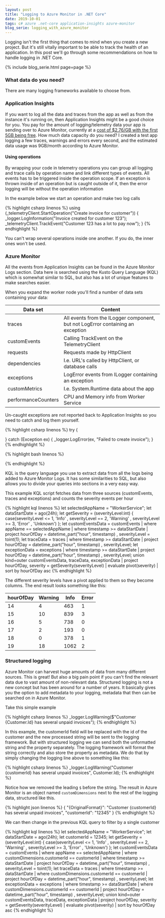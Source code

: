 ```yaml
---
layout: post
title: "Logging to Azure Monitor in .NET Core"
date: 2019-10-01
tags: c# azure .net-core application-insights azure-monitor
blog_serie: logging_with_azure_monitor
---
```


<p class="intro"><span class="dropcap">L</span>ogging isn't the first thing that comes to mind when you create a new project. But it's still vitally important to be able to track the health of an application. In this post we'll go through some recommendations on how to handle logging in .NET Core.</p>

{%
  include blog_serie.html
  page=page
%}

### What data do you need?

<p>There are many logging frameworks available to choose from.</p>

### Application Insights

If you want to log all the data and traces from the app as well as from the instance it's running on, then Application Insights might be a good choice for you. You pay for the amount of logging/telemetry data your app is sending over to Azure Monitor, currently at a [cost of $2.76/GB with the first 5GB being free](https://azure.microsoft.com/en-gb/pricing/details/monitor/). How much data capacity do you need? I created a test app logging a few traces, warnings and errors every second, and the estimated data usage was 9GB/month according to Azure Monitor.

#### Using operations

<p>By wrapping your code in telemetry operations you can group all logging and trace calls by operation name and link different types of events. All events has to be triggered inside the operation scope. If an exception is thrown inside of an operation but is caught outside of it, then the error logging will be without the operation information</p>

<p>In the example below we start an operation and make two log calls</p>

{% highlight csharp linenos %}
using (_telemetryClient.StartOperation<RequestTelemetry>("Create invoice for customer"))
{
    _logger.LogInformation("Invoice created for customer 123");
    _telemetryClient.TrackEvent("Customer 123 has a lot to pay now");
}
{% endhighlight %}

<p>You can't wrap several operations inside one another. If you do, the inner ones won't be used.</p>

### Azure Monitor

<p>All the events from Application Insights can be found in the Azure Monitor Logs section. Data here is searched using the Kusto Query Language (KQL) which is somewhat similar to SQL, but also has a lot of unique features to make searches easier.</p>

<p>When you expand the worker node you'll find a number of data sets containing your data:</p>

<table>
<thead>
  <tr><th scope="col">Data set</th><th scope="col">Content</th></tr>
</thead>
<tbody>
  <tr><td>traces</td><td>All events from the ILogger component, but not LogError containing an exception</td></tr>
  <tr><td>customEvents</td><td>Calling TrackEvent on the TelemetryClient</td></tr>
  <tr><td>requests</td><td>Requests made by HttpClient</td></tr>
  <tr><td>dependencies</td><td>I.e. URL's called by HttpClient, or database calls</td></tr>
  <tr><td>exceptions</td><td>LogError events from ILogger containing an exception</td></tr>
  <tr><td>customMetrics</td><td>I.e. System.Runtime data about the app</td></tr>
  <tr><td>performanceCounters</td><td>CPU and Memory info from Worker Service</td></tr>
</tbody>
</table>

<p>Un-caught exceptions are not reported back to Application Insights so you need to catch and log them yourself.</p>

{% highlight csharp linenos %}
try {

} catch (Exception ex) {
  _logger.LogError(ex, "Failed to create invoice");
}
{% endhighlight %}

<p></p>

{% highlight bash linenos %}

{% endhighlight %}

<p>KQL is the query language you use to extract data from all the logs being added to Azure Monitor Logs. It has some similarities to SQL, but also allows you to divide your queries into sections in a very easy way.</p>

<p>This example KQL script fetches data from three sources (customEvents, traces and exceptions) and counts the severity events per hour</p>

{% highlight kql linenos %}
let selectedAppName = "WorkerService";
let dataStartDate = ago(24h);
let getSeverity = (severityLevel:int) {
    case(severityLevel <= 1, 'Info'
       , severityLevel == 2, 'Warning'
       , severityLevel >= 3, 'Error'
       , 'Unknown')
};
let customEventsData = customEvents
| where appName == selectedAppName
| where timestamp >= dataStartDate
| project hourOfDay = datetime_part("hour", timestamp)
        , severityLevel = toint(1);
let traceData = traces
| where timestamp >= dataStartDate
| project hourOfDay = datetime_part("hour", timestamp)
        , severityLevel;
let exceptionData = exceptions
| where timestamp >= dataStartDate
| project hourOfDay = datetime_part("hour", timestamp) 
        , severityLevel;
union kind=outer customEventsData, traceData, exceptionData
| project hourOfDay, severity = getSeverity(severityLevel)
| evaluate pivot(severity)
| sort by hourOfDay asc
{% endhighlight %}

<p>The different severity levels have a pivot applied to them so they become columns. The end result looks something like this:</p>

<table>
<thead><tr><th>hourOfDay</th><th>Warning</th><th>Info</th><th>Error</th></tr></thead>
<tbody>
<tr><td>14</td><td>4</td><td>463</td><td>1</td></tr>
<tr><td>15</td><td>10</td><td>839</td><td>3</td></tr>
<tr><td>16</td><td>5</td><td>738</td><td>0</td></tr>
<tr><td>17</td><td>2</td><td>193</td><td>0</td></tr>
<tr><td>18</td><td>0</td><td>378</td><td>1</td></tr>
<tr><td>19</td><td>18</td><td>1062</td><td>2</td></tr>
</tbody>
</table>

### Structured logging

<p>Azure Monitor can harvest huge amounts of data from many different sources. This is great! But also a big pain point if you can't find the relevant data due to vast amount of non-relevant data. Structured logging is not a new concept but has been around for a number of years. It basically gives you the option to add metadata to your logging, metadata that then can be searched on in Azure Monitor.</p>

<p>Take this simple example</p>

{% highlight csharp linenos %}
_logger.LogWarning($"Customer {Customer.Id} has several unpaid invoices");
{% endhighlight %}

<p>In this example, the customerId field will be replaced with the id of the customer and the new processed string will be sent to the logging framework. But with structured logging we can send both the unformatted string and the property separately. The logging framework will format the string correctly and also store the property as metadata. We do that by simply changing the logging line above to something like this:</p>

{% highlight csharp linenos %}
_logger.LogWarning("Customer {customerId} has several unpaid invoices", Customer.Id);
{% endhighlight %}

<p>Notice how we removed the leading <code class="code">$</code> before the string. The result in Azure Monitor is an object named <code class="code">customDimensions</code> next to the rest of the logging data, structured like this.</p>

{% highlight json linenos %}
{
	"{OriginalFormat}": "Customer {customerId} has several unpaid invoices",
	"customerId": "12345"
}
{% endhighlight %}

<p>We can then change in the previous KQL query to filter by a single customer</p>

{% highlight kql linenos %}
let selectedAppName = "WorkerService";
let dataStartDate = ago(24h);
let customerId = 12345;
let getSeverity = (severityLevel:int) {
    case(severityLevel <= 1, 'Info'
       , severityLevel == 2, 'Warning'
       , severityLevel >= 3, 'Error'
       , 'Unknown')
};
let customEventsData = customEvents
| where appName == selectedAppName
| where customDimensions.customerId == customerId
| where timestamp >= dataStartDate
| project hourOfDay = datetime_part("hour", timestamp)
        , severityLevel = toint(1);
let traceData = traces
| where timestamp >= dataStartDate
| where customDimensions.customerId == customerId
| project hourOfDay = datetime_part("hour", timestamp)
        , severityLevel;
let exceptionData = exceptions
| where timestamp >= dataStartDate
| where customDimensions.customerId == customerId
| project hourOfDay = datetime_part("hour", timestamp) 
        , severityLevel;
union kind=outer customEventsData, traceData, exceptionData
| project hourOfDay, severity = getSeverity(severityLevel)
| evaluate pivot(severity)
| sort by hourOfDay asc
{% endhighlight %}
